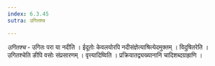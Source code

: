 ```yaml
---
index: 6.3.45
sutra: उगितश्च

---
```

_उगितश्च_ - उगितः परा या नदीति । ईदूतोः केवलयोरपि नदीसंज्ञेत्याश्रित्येदमुक्तम् । विदुषितरेति । उगितश्चेति ङीपि वसोः संप्रसारणम् । वृत्त्यादिष्विति । प्रक्रियातद्व्यख्यानानि चादिशब्दग्राह्राणि ।